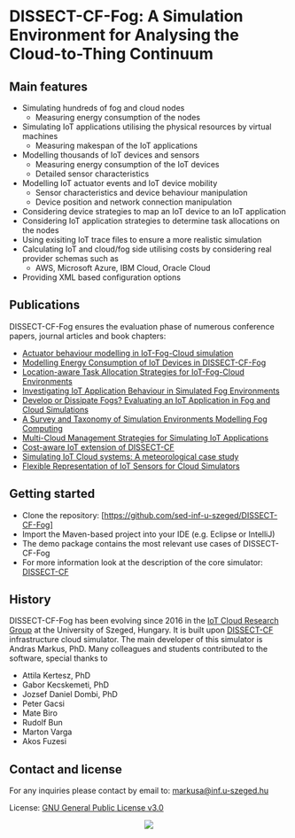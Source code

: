 # DISSECT-CF-Fog: A Simulation Environment for Analysing the Cloud-to-Thing Continuum

## Main features

 - Simulating hundreds of fog and cloud nodes
    * Measuring energy consumption of the nodes
 - Simulating IoT applications utilising the physical resources by virtual machines 
    * Measuring makespan of the IoT applications
 - Modelling thousands of IoT devices and sensors 
    * Measuring energy consumption of the IoT devices 
    * Detailed sensor characteristics
 - Modelling IoT actuator events and IoT device mobility
    * Sensor characteristics and device behaviour manipulation
    * Device position and network connection manipulation
 - Considering device strategies to map an IoT device to an IoT application 
 - Considering IoT application strategies to determine task allocations on the nodes
 - Using exisiting IoT trace files to ensure a more realistic simulation
 - Calculating IoT and cloud/fog side utilising costs by considering real provider schemas such as
    * AWS, Microsoft Azure, IBM Cloud, Oracle Cloud
 - Providing XML based configuration options
 
## Publications

DISSECT-CF-Fog ensures the evaluation phase of numerous conference papers, journal articles and book chapters: 
 - [Actuator behaviour modelling in IoT-Fog-Cloud simulation]
 - [Modelling Energy Consumption of IoT Devices in DISSECT-CF-Fog]
 - [Location-aware Task Allocation Strategies for IoT-Fog-Cloud Environments]
 - [Investigating IoT Application Behaviour in Simulated Fog Environments]
 - [Develop or Dissipate Fogs? Evaluating an IoT Application in Fog and Cloud Simulations]
 - [A Survey and Taxonomy of Simulation Environments Modelling Fog Computing]
 - [Multi-Cloud Management Strategies for Simulating IoT Applications]
 - [Cost-aware IoT extension of DISSECT-CF]
 - [Simulating IoT Cloud systems: A meteorological case study]
 - [Flexible Representation of IoT Sensors for Cloud Simulators]

## Getting started
- Clone the repository: [https://github.com/sed-inf-u-szeged/DISSECT-CF-Fog]
- Import the Maven-based project into your IDE (e.g. Eclipse or IntelliJ)
- The demo package contains the most relevant use cases of DISSECT-CF-Fog 
- For more information look at the description of the core simulator: [DISSECT-CF] 

## History

DISSECT-CF-Fog has been evolving since 2016 in the [IoT Cloud Research Group] at the University of Szeged, Hungary. It is built upon [DISSECT-CF] infrastructure cloud simulator. The main developer of this simulator is Andras Markus, PhD. Many colleagues and students contributed to the software, special thanks to 
 - Attila  Kertesz, PhD
 - Gabor Kecskemeti, PhD
 - Jozsef Daniel Dombi, PhD
 - Peter Gacsi
 - Mate Biro
 - Rudolf Bun
 - Marton Varga
 - Akos Fuzesi

## Contact and license

For any inquiries please contact by email to: markusa@inf.u-szeged.hu

License: [GNU General Public License v3.0]

<p align="center">
<img src="http://users.iit.uni-miskolc.hu/~kecskemeti/DISSECT-CF/logo.jpg"/>
</p>

[DISSECT-CF]: <https://github.com/kecskemeti/dissect-cf>
[IoT Cloud Research Group]: <https://www.sed.inf.u-szeged.hu/iotcloud>
[GNU General Public License v3.0]: <https://www.gnu.org/licenses/gpl-3.0.html>
[Apache Maven 3]: http://maven.apache.org/

[Modelling Energy Consumption of IoT Devices in DISSECT-CF-Fog]: <https://doi.org/10.5220/0010500003200327>
[Location-aware Task Allocation Strategies for IoT-Fog-Cloud Environments]: <https://doi.org/10.1109/PDP52278.2021.00037>
[Investigating IoT Application Behaviour in Simulated Fog Environments]: <https://doi.org/10.1007/978-3-030-72369-9_11>
[Develop or Dissipate Fogs? Evaluating an IoT Application in Fog and Cloud Simulations]: <https://doi.org/10.5220/0009590401930203>
[A Survey and Taxonomy of Simulation Environments Modelling Fog Computing]: <https://doi.org/10.1016/j.simpat.2019.102042>
[Multi-Cloud Management Strategies for Simulating IoT Applications]: <https://doi.org/10.14232/actacyb.24.1.2019.7>
[Cost-aware IoT extension of DISSECT-CF]: <https://doi.org/10.3390/fi9030047>
[Simulating IoT Cloud systems: A meteorological case study]: <https://doi.org/10.1109/FMEC.2017.7946426>
[Flexible Representation of IoT Sensors for Cloud Simulators]: <https://doi.org/10.1109/PDP.2017.87>
[Actuator behaviour modelling in IoT-Fog-Cloud simulation]:  <https://doi.org/10.7717/peerj-cs.651>
